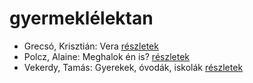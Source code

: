 # gyermeklélektan

- Grecsó, Krisztián: Vera [részletek](_details/%7Bopf.creator%7D.md#id_1224)
- Polcz, Alaine: Meghalok én is? [részletek](_details/%7Bopf.creator%7D.md#id_1441)
- Vekerdy, Tamás: Gyerekek, óvodák, iskolák [részletek](_details/%7Bopf.creator%7D.md#id_616)